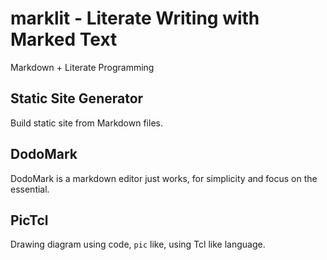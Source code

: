 marklit - Literate Writing with Marked Text
============================================

Markdown + Literate Programming

## Static Site Generator

Build static site from Markdown files.

## DodoMark

DodoMark is a markdown editor just works, for simplicity and focus on the essential.

## PicTcl

Drawing diagram using code, `pic` like, using Tcl like language.
